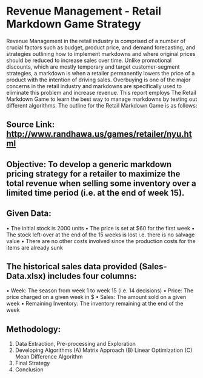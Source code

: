 # Revenue Management - Retail Markdown Game Strategy

Revenue Management in the retail industry is comprised of a number of crucial factors such as budget, product price, and demand forecasting, and strategies outlining how to implement markdowns and where original prices should be reduced to increase sales over time. Unlike promotional discounts, which are mostly temporary and target customer-segment strategies, a markdown is when a retailer permanently lowers the price of a product with the intention of driving sales. Overbuying is one of the major concerns in the retail industry and markdowns are specifically used to eliminate this problem and increase revenue. This report employs The Retail Markdown Game to learn the best way to manage markdowns by testing out different algorithms. 
The outline for the Retail Markdown Game is as follows:

## Source Link: http://www.randhawa.us/games/retailer/nyu.html

## Objective: To develop a generic markdown pricing strategy for a retailer to maximize the total revenue when selling some inventory over a limited time period (i.e. at the end of week 15).

## Given Data:
• The initial stock is 2000 units
• The price is set at $60 for the first week
• The stock left-over at the end of the 15 weeks is lost i.e. there is no salvage value
• There are no other costs involved since the production costs for the items are already sunk

## The historical sales data provided (Sales-Data.xlsx) includes four columns:
• Week: The season from week 1 to week 15 (i.e. 14 decisions)
• Price: The price charged on a given week in $
• Sales: The amount sold on a given week
• Remaining Inventory: The inventory remaining at the end of the week

## Methodology:
1. Data Extraction, Pre-processing and Exploration
2. Developing Algorithms
	(A) Matrix Approach
	(B) Linear Optimization
	(C) Mean Difference Algorithm
3. Final Strategy 
4. Conclusion
